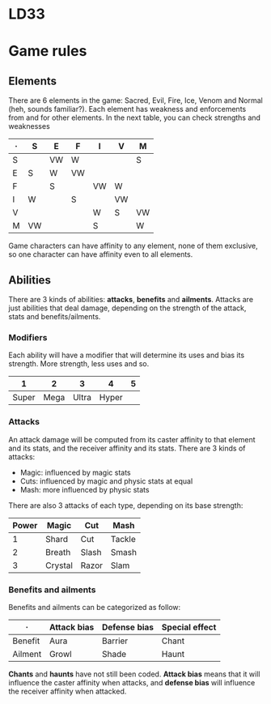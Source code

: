 # LD33

# Game rules

## Elements

There are 6 elements in the game: Sacred, Evil, Fire, Ice, Venom and Normal (heh, sounds familiar?). Each element has weakness and enforcements from and for other elements. In the next table, you can check strengths and weaknesses

·  |  S|  E|  F|  I|  V|  M
---|---|---|---|---|---|---
 S |   |VW | W |   |   | S 
 E | S | W |VW |   |   |   
 F |   | S |   |VW | W |   
 I | W |   | S |   |VW |   
 V |   |   |   | W | S |VW 
 M |VW |   |   | S |   | W      

 Game characters can have affinity to any element, none of them exclusive, so one character can have affinity even to all elements.

## Abilities

There are 3 kinds of abilities: **attacks**, **benefits** and **ailments**. Attacks are just abilities that deal damage, depending on the strength of the attack, stats and benefits/ailments. 

### Modifiers

Each ability will have a modifier that will determine its uses and bias its strength. More strength, less uses and so.

1  |     2 |    3 |     4 |     5
---|-------|------|-------|------
   | Super | Mega | Ultra | Hyper


### Attacks

An attack damage will be computed from its caster affinity to that element and its stats, and the receiver affinity and its stats. There are 3 kinds of attacks:

* Magic: influenced by magic stats
* Cuts: influenced by magic and physic stats at equal
* Mash: more influenced by physic stats

There are also 3 attacks of each type, depending on its base strength:

Power | Magic   | Cut   | Mash
------|---------|-------|------
1     | Shard   | Cut   | Tackle
2     | Breath  | Slash | Smash
3     | Crystal | Razor | Slam

### Benefits and ailments

Benefits and ailments can be categorized as follow:

·       | Attack bias | Defense bias | Special effect
--------|-------------|--------------|----------------
Benefit | Aura 		  | Barrier      | Chant
Ailment | Growl       | Shade        | Haunt

**Chants** and **haunts** have not still been coded. **Attack bias** means that it will influence the caster affinity when attacks, and **defense bias** will influence the receiver affinity when attacked.

